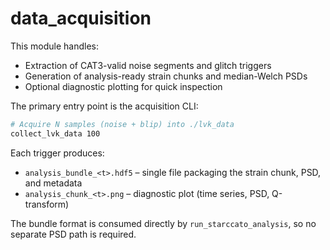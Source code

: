 # data_acquisition

This module handles:

- Extraction of CAT3-valid noise segments and glitch triggers
- Generation of analysis-ready strain chunks and median-Welch PSDs
- Optional diagnostic plotting for quick inspection

The primary entry point is the acquisition CLI:

```bash
# Acquire N samples (noise + blip) into ./lvk_data
collect_lvk_data 100
```

Each trigger produces:

- `analysis_bundle_<t>.hdf5` – single file packaging the strain chunk, PSD, and metadata
- `analysis_chunk_<t>.png` – diagnostic plot (time series, PSD, Q-transform)

The bundle format is consumed directly by `run_starccato_analysis`, so no separate PSD path is required.
